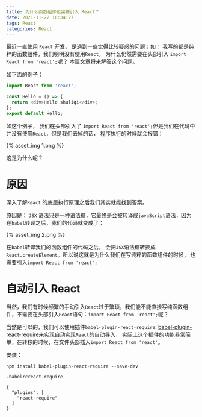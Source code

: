 ```yaml
---
title: 为什么函数组件也需要引入 React？
date: 2021-11-22 16:34:27
tags: React
categories: React
---
```


最近一直使用 `React` 开发， 是遇到一些觉得比较疑惑的问题；如： 我写的都是纯粹的函数组件，我们明明没有使用`React`， 为什么仍然需要在头部引入 `import React from 'react';`呢？ 本篇文章将来解答这个问题。

<!--more-->

如下面的例子：

```js
import React from 'react';

const Hello = () => {
  return <div>Hello shuliqi</div>;
};
export default Hello;
```

如这个例子， 我们在头部引入了 `import React from 'react';`但是我们在代码中并没有使用`React`，但是我们去掉的话， 程序执行的时候就会报错：

{% asset_img 1.png %}

这是为什么呢？

# 原因

深入了解`React` 的底层执行原理之后我们其实就能找到答案。

原因是： `JSX` 语法只是一种语法糖，它最终是会被转译成`javaScript`语法，因为在`babel`转译之后，我们的代码就变成了：

{% asset_img 2.png %}

在`babel`转译我们的函数组件的代码之后， 会把`JSX`语法糖转换成`React.createElement`。所以说这就是为什么我们在写纯粹的函数组件的时候， 也需要引入`import React from 'react';`



# 自动引入 React

当然，我们有时候频繁的手动引入`React`过于繁琐，我们能不能直接写纯函数组件，不需要在头部引入`React`语句：`import React from 'react';`呢？

当然是可以的，我们可以使用插件`babel-plugin-react-require`: [babel-plugin-react-require](https://github.com/vslinko/babel-plugin-react-require)来实现自动实现`React`的自动导入， 实际上这个插件的功能非常简单，在转移的时候，在文件头部插入`import React from 'react'`。

安装：

```
npm install babel-plugin-react-require --save-dev
```

`.babelrcreact-require`

```
{
  "plugins": [
    "react-require"
  ]
}
```





